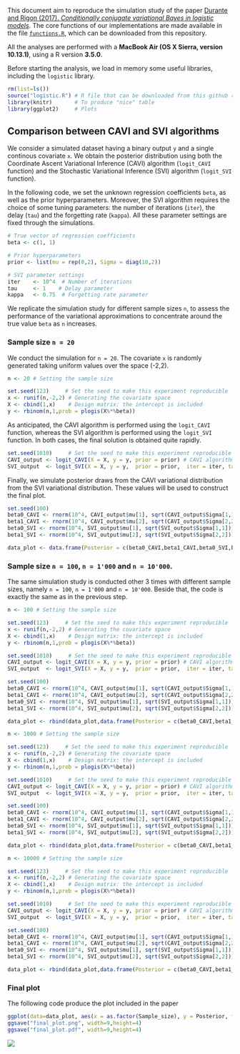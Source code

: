 

This document aim to reproduce the simulation study of the paper [Durante and Rigon (2017). *Conditionally conjugate variational Bayes in logistic models*](https://arxiv.org/abs/1711.06999). The core functions of our implementations are made available in the file [`functions.R`](https://github.com/tommasorigon/logisticVB/blob/master/logistic.R), which can be downloaded from this repository.

All the analyses are performed with a **MacBook Air (OS X Sierra, version 10.13.1)**, using a R version **3.5.0**. 

Before starting the analysis, we load in memory some useful libraries, including the `logistic` library.

```r
rm(list=ls())
source("logistic.R") # R file that can be downloaded from this github repository
library(knitr)       # To produce "nice" table
library(ggplot2)     # Plots
```

## Comparison between CAVI and SVI algorithms

We consider a simulated dataset having a binary output `y` and a single continous covariate `x`. We obtain the posterior distribution using both the Coordinate Ascent Variational Inference (CAVI) algorithm (`logit_CAVI` function) and the Stochastic Variational Inference (SVI) algorithm (`logit_SVI` function).

In the following code, we set the unknown regression coefficients `beta`, as well as the prior hyperparameters. Moreover, the SVI algorithm requires the choice of some tuning parameters: the number of iterations (`iter`), the delay (`tau`) and the forgetting rate (`kappa`). All these parameter settings are fixed through the simulations. 

```r
# True vector of regression coefficients
beta <- c(1, 1)

# Prior hyperparameters
prior <- list(mu = rep(0,2), Sigma = diag(10,2))

# SVI parameter settings
iter    <- 10^4  # Number of iterations
tau     <- 1    # Delay parameter
kappa   <- 0.75  # Forgetting rate parameter
```

We replicate the simulation study for different sample sizes `n`, to assess the performance of the variational approximations to concentrate around the true value `beta` as `n` increases. 

### Sample size `n = 20`

We conduct the simulation for `n = 20`. The covariate `x` is randomly generated taking uniform values over the space (-2,2).

```r
n <- 20 # Setting the sample size

set.seed(123)     # Set the seed to make this experiment reproducible
x <- runif(n,-2,2) # Generating the covariate space
X <- cbind(1,x)    # Design matrix: the intercept is included
y <- rbinom(n,1,prob = plogis(X%*%beta))
```
As anticipated, the CAVI algorithm is performed using the `logit_CAVI` function, whereas the SVI algorithm is performed using the `logit_SVI` function. In both cases, the final solution is obtained quite rapidly.

```r
set.seed(1010)     # Set the seed to make this experiment reproducible
CAVI_output <- logit_CAVI(X = X, y = y, prior = prior) # CAVI algorithm
SVI_output  <- logit_SVI(X = X, y = y,  prior = prior,  iter = iter, tau = tau, kappa = kappa) # SVI algorithm
```
Finally, we simulate posterior draws from the CAVI variational distribution from the SVI variational distribution. These values will be used to construct the final plot.

```r
set.seed(100)
beta0_CAVI <- rnorm(10^4, CAVI_output$mu[1], sqrt(CAVI_output$Sigma[1,1]))
beta1_CAVI <- rnorm(10^4, CAVI_output$mu[2], sqrt(CAVI_output$Sigma[2,2]))
beta0_SVI <- rnorm(10^4, SVI_output$mu[1], sqrt(SVI_output$Sigma[1,1]))
beta1_SVI <- rnorm(10^4, SVI_output$mu[2], sqrt(SVI_output$Sigma[2,2]))

data_plot <- data.frame(Posterior = c(beta0_CAVI,beta1_CAVI,beta0_SVI,beta1_SVI), beta = rep(rep(c("Intercept","Slope"),each=10^4),2), Algorithm = rep(c("CAVI","SVI"),each=2*10^4), Sample_size = n)
```

### Sample size `n = 100`, `n = 1'000` and `n = 10'000`.

The same simulation study is conducted other 3 times with different sample sizes, namely `n = 100`, `n = 1'000` and `n = 10'000`. Beside that, the code is exactly the same as in the previous step.

```r
n <- 100 # Setting the sample size

set.seed(123)     # Set the seed to make this experiment reproducible
x <- runif(n,-2,2) # Generating the covariate space
X <- cbind(1,x)    # Design matrix: the intercept is included
y <- rbinom(n,1,prob = plogis(X%*%beta))

set.seed(1010)     # Set the seed to make this experiment reproducible
CAVI_output <- logit_CAVI(X = X, y = y, prior = prior) # CAVI algorithm
SVI_output  <- logit_SVI(X = X, y = y,  prior = prior,  iter = iter, tau = tau, kappa = kappa) # SVI algorithm

set.seed(100)
beta0_CAVI <- rnorm(10^4, CAVI_output$mu[1], sqrt(CAVI_output$Sigma[1,1]))
beta1_CAVI <- rnorm(10^4, CAVI_output$mu[2], sqrt(CAVI_output$Sigma[2,2]))
beta0_SVI <- rnorm(10^4, SVI_output$mu[1], sqrt(SVI_output$Sigma[1,1]))
beta1_SVI <- rnorm(10^4, SVI_output$mu[2], sqrt(SVI_output$Sigma[2,2]))

data_plot <- rbind(data_plot,data.frame(Posterior = c(beta0_CAVI,beta1_CAVI,beta0_SVI,beta1_SVI), beta = rep(rep(c("Intercept","Slope"),each=10^4),2), Algorithm = rep(c("CAVI","SVI"),each=2*10^4), Sample_size = n))
```

```r
n <- 1000 # Setting the sample size

set.seed(123)     # Set the seed to make this experiment reproducible
x <- runif(n,-2,2) # Generating the covariate space
X <- cbind(1,x)    # Design matrix: the intercept is included
y <- rbinom(n,1,prob = plogis(X%*%beta))

set.seed(1010)     # Set the seed to make this experiment reproducible
CAVI_output <- logit_CAVI(X = X, y = y, prior = prior) # CAVI algorithm
SVI_output  <- logit_SVI(X = X, y = y,  prior = prior,  iter = iter, tau = tau, kappa = kappa) # SVI algorithm

set.seed(100)
beta0_CAVI <- rnorm(10^4, CAVI_output$mu[1], sqrt(CAVI_output$Sigma[1,1]))
beta1_CAVI <- rnorm(10^4, CAVI_output$mu[2], sqrt(CAVI_output$Sigma[2,2]))
beta0_SVI <- rnorm(10^4, SVI_output$mu[1], sqrt(SVI_output$Sigma[1,1]))
beta1_SVI <- rnorm(10^4, SVI_output$mu[2], sqrt(SVI_output$Sigma[2,2]))

data_plot <- rbind(data_plot,data.frame(Posterior = c(beta0_CAVI,beta1_CAVI,beta0_SVI,beta1_SVI), beta = rep(rep(c("Intercept","Slope"),each=10^4),2), Algorithm = rep(c("CAVI","SVI"),each=2*10^4), Sample_size = n))
```

```r
n <- 10000 # Setting the sample size

set.seed(123)     # Set the seed to make this experiment reproducible
x <- runif(n,-2,2) # Generating the covariate space
X <- cbind(1,x)    # Design matrix: the intercept is included
y <- rbinom(n,1,prob = plogis(X%*%beta))

set.seed(1010)     # Set the seed to make this experiment reproducible
CAVI_output <- logit_CAVI(X = X, y = y, prior = prior) # CAVI algorithm
SVI_output  <- logit_SVI(X = X, y = y,  prior = prior,  iter = iter, tau = tau, kappa = kappa) # SVI algorithm

set.seed(100)
beta0_CAVI <- rnorm(10^4, CAVI_output$mu[1], sqrt(CAVI_output$Sigma[1,1]))
beta1_CAVI <- rnorm(10^4, CAVI_output$mu[2], sqrt(CAVI_output$Sigma[2,2]))
beta0_SVI <- rnorm(10^4, SVI_output$mu[1], sqrt(SVI_output$Sigma[1,1]))
beta1_SVI <- rnorm(10^4, SVI_output$mu[2], sqrt(SVI_output$Sigma[2,2]))

data_plot <- rbind(data_plot,data.frame(Posterior = c(beta0_CAVI,beta1_CAVI,beta0_SVI,beta1_SVI), beta = rep(rep(c("Intercept","Slope"),each=10^4),2), Algorithm = rep(c("CAVI","SVI"),each=2*10^4), Sample_size = n))
```

### Final plot

The following code produce the plot included in the paper

```r
ggplot(data=data_plot, aes(x = as.factor(Sample_size), y = Posterior, fill=Algorithm)) + facet_grid(~beta) + geom_boxplot(alpha=0.7) + theme_bw() + scale_fill_grey() + geom_hline(yintercept=1, linetype="dotted") + xlab("Sample size") + ylab("Regression Coefficient")
ggsave("final_plot.png", width=9,height=4)
ggsave("final_plot.pdf", width=9,height=4)
```

![](https://raw.githubusercontent.com/tommasorigon/logisticVB/master/final_plot.png)

